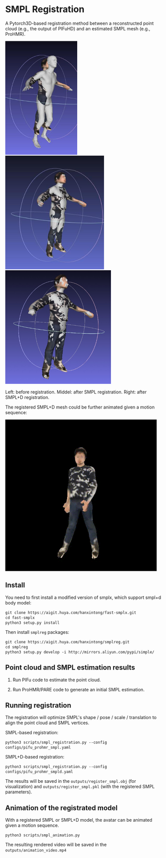 # SMPL Registration

A Pytorch3D-based registration method between a reconstructed point cloud (e.g., the output of PIFuHD) and an estimated SMPL mesh (e.g., ProHMR).

<img src="data/figures/before_registration.jpg" height="360">
<img src="data/figures/after_registration.jpg" height="360">
<img src="data/figures/after_smpld_registration.jpg" height="360">

Left: before registration. Middel: after SMPL registration. Right: after SMPL+D registration.

The registered SMPL+D mesh could be further animated given a motion sequence:

<img src="data/figures/animation_video.gif" height="480">

## Install

You need to first install a modified version of smplx, which support smpl+d body model:

```
git clone https://aigit.huya.com/hanxintong/fast-smplx.git
cd fast-smplx
python3 setup.py install
```

Then install ```smplreg``` packages:

```
git clone https://aigit.huya.com/hanxintong/smplreg.git
cd smplreg
python3 setup.py develop -i http://mirrors.aliyun.com/pypi/simple/
```

## Point cloud and SMPL estimation results

1. Run PIFu code to estimate the point cloud.

1. Run ProHMR/PARE code to generate an initial SMPL estimation.

## Running registration

The registration will optimize SMPL's shape / pose / scale / translation to align the point cloud and SMPL vertices.

SMPL-based registration:

```
python3 scripts/smpl_registration.py --config configs/pifu_prohmr_smpl.yaml
```

SMPL+D-based registration:

```
python3 scripts/smpl_registration.py --config configs/pifu_prohmr_smpld.yaml
```

The results will be saved in the ```outputs/register_smpl.obj``` (for visualization) and ```outputs/register_smpl.pkl``` (with the registered SMPL parameters).


## Animation of the registrated model

With a registered SMPL or SMPL+D model, the avatar can be animated given a motion sequence.

```
python3 scripts/smpl_animation.py
```

The resulting rendered video will be saved in the ```outputs/animation_video.mp4```
